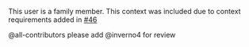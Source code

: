 This user is a family member. This context was included due to context requirements added in [#46](https://github.com/seanpm2001/seanpm2001/issues/46/)

@all-contributors please add @inverno4 for review
